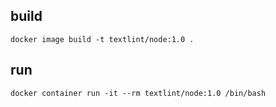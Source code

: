 ## build

```shell
docker image build -t textlint/node:1.0 .
```

## run

```shell
docker container run -it --rm textlint/node:1.0 /bin/bash
```